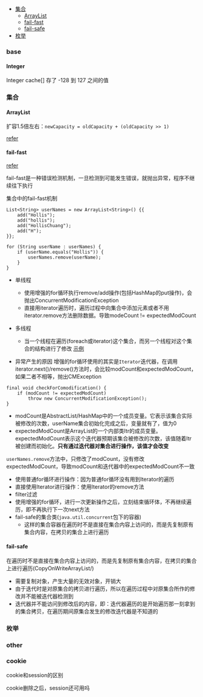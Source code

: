 
<!-- TOC -->

- [集合](#集合)
    - [ArrayList](#arraylist)
    - [fail-fast](#fail-fast)
    - [fail-safe](#fail-safe)
- [枚举](#枚举)



<!-- /TOC -->

### base

#### Integer

Integer cache[] 存了 -128 到 127 之间的值

### 集合

#### ArrayList

扩容1.5倍左右：`newCapacity = oldCapacity + (oldCapacity >> 1)`

[refer](https://www.cnblogs.com/baichunyu/p/12965241.html)

#### fail-fast
[refer](https://www.cnblogs.com/54chensongxia/p/12470446.html)

fail-fast是一种错误检测机制，一旦检测到可能发生错误，就抛出异常，程序不继续往下执行

集合中的fail-fast机制

```
List<String> userNames = new ArrayList<String>() {{
    add("Hollis");
    add("hollis");
    add("HollisChuang");
    add("H");
}};

for (String userName : userNames) {
    if (userName.equals("Hollis")) {
        userNames.remove(userName);
    }
}
```
- 单线程
    - 使用增强的for循环执行remove/add操作(包括HashMap的put操作)，会抛出ConcurrentModificationException
    - 直接用iterator遍历时，遍历过程中向集合中添加元素或者不用iterator.remove方法删除数据。导致modeCount != expectedModCount
- 多线程
    - 当一个线程在遍历(foreach或iterator)这个集合，而另一个线程对这个集合的结构进行了修改 [示例](https://www.cnblogs.com/zhuyeshen/p/10956822.html)

- 异常产生的原因
增强的for循环使用的其实是`Iterator`迭代器，在调用iterator.next()/remove()方法时，会比较modCount和expectedModCount，如果二者不相等，抛出CMException
```
final void checkForComodification() {
    if (modCount != expectedModCount)
        throw new ConcurrentModificationException();
}
```

- modCount是AbstractList/HashMap中的一个成员变量。它表示该集合实际被修改的次数，userName集合初始化完成之后，变量就有了，值为0
- expectedModCount是ArrayList的一个内部类Itr的成员变量。expectedModCount表示这个迭代器预期该集合被修改的次数，该值随着Itr被创建而初始化。**只有通过迭代器对集合进行操作，该值才会改变**

`userNames.remove`方法中，只修改了modCount，没有修改expectedModCount，导致modCount和迭代器中的expectedModCount不一致

- 使用普通for循环进行操作：因为普通for循环没有用到Iterator的遍历
- 直接使用Iterator进行操作：使用Iterator的remove方法
- filter过滤
- 使用增强的for循环，进行一次更新操作之后，立刻结束循环体，不再继续遍历，即不再执行下一次next方法
- fail-safe的集合类(`java.util.concurrent`包下的容器)
    - 这样的集合容器在遍历时不是直接在集合内容上访问的，而是先复制原有集合内容，在拷贝的集合上进行遍历

#### fail-safe

在遍历时不是直接在集合内容上访问的，而是先复制原有集合内容，在拷贝的集合上进行遍历(CopyOnWriteArrayList/)

- 需要复制对象，产生大量的无效对象，开销大
- 由于迭代时是对原集合的拷贝进行遍历，所以在遍历过程中对原集合所作的修改并不能被迭代器检测到
- 迭代器并不能访问到修改后的内容，即：迭代器遍历的是开始遍历那一刻拿到的集合拷贝，在遍历期间原集合发生的修改迭代器是不知道的

### 枚举

### other
### cookie

cookie和session的区别

cookie删除之后，session还可用吗